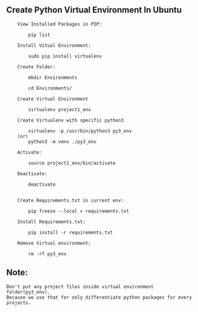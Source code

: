 
Create Python Virtual Environment In Ubuntu
-------------------------------------------

        View Installed Packages in PIP:

            pip list

        Install Vitual Environment:

            sudo pip install virtualenv

        Create Folder:
            
            mkdir Environments

            cd Environments/

        Create Virtual Environment

            virtualenv project1_env

        Create Virtualenv with specific python3

            virtualenv -p /usr/bin/python3 py3_env
        (or)
            python3 -m venv ./py3_env

        Activate:
            
            source project1_env/bin/activate

        Deactivate:
            
            deactivate


        Create Requirements.txt in current env:

            pip freeze --local > requirements.txt

        Install Requirements.txt:

            pip install -r requirements.txt

        Remove Virtual environment:
            
            rm -rf py3_env

Note:
-----
    Don't put any project files inside virtual environment folder(py3_env).
    Because we use that for only differentiate python packages for every projects.

